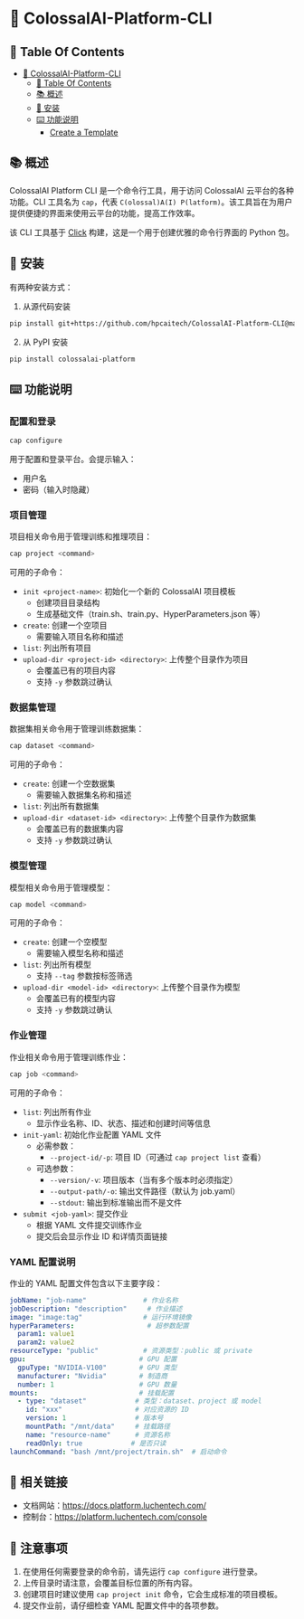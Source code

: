 # 🔮 ColossalAI-Platform-CLI

## 🔗 Table Of Contents

- [🔮 ColossalAI-Platform-CLI](#-colossalai-platform-cli)
  - [🔗 Table Of Contents](#-table-of-contents)
  - [📚 概述](#-overview)
  - [🔨 安装](#-installation)
  - [⌨️ 功能说明](#️-usage)
    - [Create a Template](#create-a-template)

## 📚 概述

ColossalAI Platform CLI 是一个命令行工具，用于访问 ColossalAI 云平台的各种功能。CLI 工具名为 `cap`，代表 `C(olossal)A(I) P(latform)`。该工具旨在为用户提供便捷的界面来使用云平台的功能，提高工作效率。

该 CLI 工具基于 [Click](https://click.palletsprojects.com/en/8.0.x/) 构建，这是一个用于创建优雅的命令行界面的 Python 包。

## 🔨 安装

有两种安装方式：

1. 从源代码安装

```bash
pip install git+https://github.com/hpcaitech/ColossalAI-Platform-CLI@main
```

2. 从 PyPI 安装

```bash
pip install colossalai-platform
```

## ⌨️ 功能说明

### 配置和登录

```bash
cap configure
```

用于配置和登录平台。会提示输入：
- 用户名
- 密码（输入时隐藏）

### 项目管理

项目相关命令用于管理训练和推理项目：

```bash
cap project <command>
```

可用的子命令：
- `init <project-name>`: 初始化一个新的 ColossalAI 项目模板
  - 创建项目目录结构
  - 生成基础文件（train.sh、train.py、HyperParameters.json 等）
- `create`: 创建一个空项目
  - 需要输入项目名称和描述
- `list`: 列出所有项目
- `upload-dir <project-id> <directory>`: 上传整个目录作为项目
  - 会覆盖已有的项目内容
  - 支持 `-y` 参数跳过确认

### 数据集管理

数据集相关命令用于管理训练数据集：

```bash
cap dataset <command>
```

可用的子命令：
- `create`: 创建一个空数据集
  - 需要输入数据集名称和描述
- `list`: 列出所有数据集
- `upload-dir <dataset-id> <directory>`: 上传整个目录作为数据集
  - 会覆盖已有的数据集内容
  - 支持 `-y` 参数跳过确认

### 模型管理

模型相关命令用于管理模型：

```bash
cap model <command>
```

可用的子命令：
- `create`: 创建一个空模型
  - 需要输入模型名称和描述
- `list`: 列出所有模型
  - 支持 `--tag` 参数按标签筛选
- `upload-dir <model-id> <directory>`: 上传整个目录作为模型
  - 会覆盖已有的模型内容
  - 支持 `-y` 参数跳过确认

### 作业管理

作业相关命令用于管理训练作业：

```bash
cap job <command>
```

可用的子命令：
- `list`: 列出所有作业
  - 显示作业名称、ID、状态、描述和创建时间等信息
- `init-yaml`: 初始化作业配置 YAML 文件
  - 必需参数：
    - `--project-id/-p`: 项目 ID（可通过 `cap project list` 查看）
  - 可选参数：
    - `--version/-v`: 项目版本（当有多个版本时必须指定）
    - `--output-path/-o`: 输出文件路径（默认为 job.yaml）
    - `--stdout`: 输出到标准输出而不是文件
- `submit <job-yaml>`: 提交作业
  - 根据 YAML 文件提交训练作业
  - 提交后会显示作业 ID 和详情页面链接

### YAML 配置说明

作业的 YAML 配置文件包含以下主要字段：

```yaml
jobName: "job-name"              # 作业名称
jobDescription: "description"     # 作业描述
image: "image:tag"               # 运行环境镜像
hyperParameters:                  # 超参数配置
  param1: value1
  param2: value2
resourceType: "public"           # 资源类型：public 或 private
gpu:                            # GPU 配置
  gpuType: "NVIDIA-V100"        # GPU 类型
  manufacturer: "Nvidia"        # 制造商
  number: 1                     # GPU 数量
mounts:                         # 挂载配置
  - type: "dataset"            # 类型：dataset、project 或 model
    id: "xxx"                  # 对应资源的 ID
    version: 1                 # 版本号
    mountPath: "/mnt/data"     # 挂载路径
    name: "resource-name"      # 资源名称
    readOnly: true            # 是否只读
launchCommand: "bash /mnt/project/train.sh"  # 启动命令
```

## 🔗 相关链接

- 文档网站：https://docs.platform.luchentech.com/
- 控制台：https://platform.luchentech.com/console

## 📝 注意事项

1. 在使用任何需要登录的命令前，请先运行 `cap configure` 进行登录。
2. 上传目录时请注意，会覆盖目标位置的所有内容。
3. 创建项目时建议使用 `cap project init` 命令，它会生成标准的项目模板。
4. 提交作业前，请仔细检查 YAML 配置文件中的各项参数。
